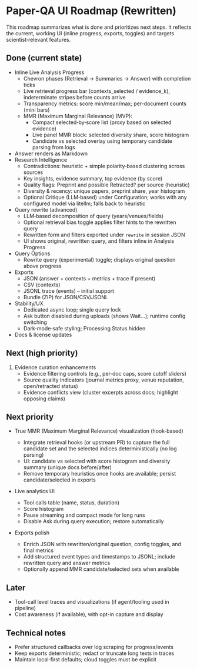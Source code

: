 # Paper-QA UI Roadmap (Rewritten)

This roadmap summarizes what is done and prioritizes next steps. It reflects the current, working UI (inline progress, exports, toggles) and targets scientist‑relevant features.

## Done (current state)
- Inline Live Analysis Progress
  - Chevron phases (Retrieval → Summaries → Answer) with completion ticks
  - Live retrieval progress bar (contexts_selected / evidence_k), indeterminate stripes before counts arrive
  - Transparency metrics: score min/mean/max; per-document counts (mini bars)
  - MMR (Maximum Marginal Relevance) (MVP):
    - Compact selected‑by‑score list (proxy based on selected evidence)
    - Live panel MMR block: selected diversity share, score histogram
    - Candidate vs selected overlay using temporary candidate parsing from logs
- Answer renders as Markdown
- Research Intelligence
  - Contradictions: heuristic + simple polarity‑based clustering across sources
  - Key insights, evidence summary, top evidence (by score)
  - Quality flags: Preprint and possible Retracted? per source (heuristic)
  - Diversity & recency: unique papers, preprint share, year histogram
  - Optional Critique (LLM‑based) under Configuration; works with any configured model via litellm; falls back to heuristic
 - Query rewrite (advanced)
   - LLM‑based decomposition of query (years/venues/fields)
   - Optional retrieval bias toggle applies filter hints to the rewritten query
   - Rewritten form and filters exported under `rewrite` in session JSON
   - UI shows original, rewritten query, and filters inline in Analysis Progress
- Query Options
  - Rewrite query (experimental) toggle; displays original question above progress
- Exports
  - JSON (answer + contexts + metrics + trace if present)
  - CSV (contexts)
  - JSONL trace (events) – initial support
  - Bundle (ZIP) for JSON/CSV/JSONL
- Stability/UX
  - Dedicated async loop; single query lock
  - Ask button disabled during uploads (shows Wait…); runtime config switching
  - Dark‑mode‑safe styling; Processing Status hidden
- Docs & license updates

## Next (high priority)
1) Evidence curation enhancements
   - Evidence filtering controls (e.g., per‑doc caps, score cutoff sliders)
   - Source quality indicators (journal metrics proxy, venue reputation, open/retracted status)
   - Evidence conflicts view (cluster excerpts across docs; highlight opposing claims)

## Next priority
- True MMR (Maximum Marginal Relevance) visualization (hook‑based)
  - Integrate retrieval hooks (or upstream PR) to capture the full candidate set and the selected indices deterministically (no log parsing)
  - UI: candidate vs selected with score histogram and diversity summary (unique docs before/after)
  - Remove temporary heuristics once hooks are available; persist candidate/selected in exports

- Live analytics UI
  - Tool calls table (name, status, duration)
  - Score histogram
  - Pause streaming and compact mode for long runs
  - Disable Ask during query execution; restore automatically

- Exports polish
  - Enrich JSON with rewritten/original question, config toggles, and final metrics
  - Add structured event types and timestamps to JSONL; include rewritten query and answer metrics
  - Optionally append MMR candidate/selected sets when available

## Later
- Tool-call level traces and visualizations (if agent/tooling used in pipeline)
- Cost awareness (if available), with opt-in capture and display

## Technical notes
- Prefer structured callbacks over log scraping for progress/events
- Keep exports deterministic; redact or truncate long texts in traces
- Maintain local‑first defaults; cloud toggles must be explicit
